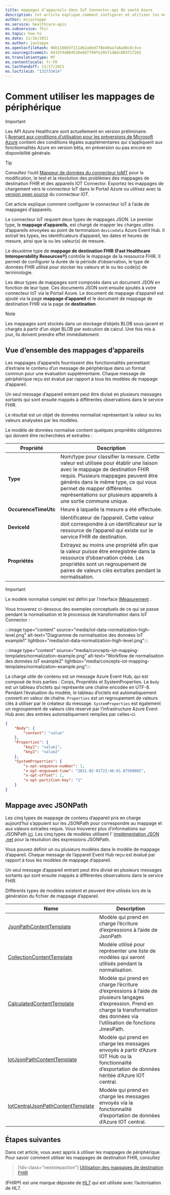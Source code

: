 ```yaml
---
title: mappages d’appareils dans IoT Connector-api de santé Azure
description: Cet article explique comment configurer et utiliser les modèles de mappage d’appareil avec les API de santé Azure IoT Connector.
author: msjasteppe
ms.service: healthcare-apis
ms.subservice: fhir
ms.topic: how-to
ms.date: 11/16/2021
ms.author: jasteppe
ms.openlocfilehash: 96b110b03f211d62a0ed778e40aa7a6ad8c8c3ce
ms.sourcegitcommit: 0415f4d064530e0d7799fe295f1d8dc003f17202
ms.translationtype: MT
ms.contentlocale: fr-FR
ms.lasthandoff: 11/17/2021
ms.locfileid: "132733414"
---
```

# <a name="how-to-use-device-mappings"></a>Comment utiliser les mappages de périphérique

> [!IMPORTANT]
> Les API Azure Healthcare sont actuellement en version préliminaire. L’[Avenant aux conditions d’utilisation pour les préversions de Microsoft Azure](https://azure.microsoft.com/support/legal/preview-supplemental-terms/) contient des conditions légales supplémentaires qui s’appliquent aux fonctionnalités Azure en version bêta, en préversion ou pas encore en disponibilité générale.

> [!TIP]
> Consultez l’outil [Mappeur de données du connecteur IoMT](https://github.com/microsoft/iomt-fhir/tree/master/tools/data-mapper) pour la modification, le test et la résolution des problèmes des mappages de destination FHIR et des appareils IOT Connector. Exportez les mappages de chargement vers le connecteur IoT dans le Portail Azure ou utilisez avec la [version open source](https://github.com/microsoft/iomt-fhir) du connecteur IOT.

Cet article explique comment configurer le connecteur IoT à l’aide de mappages d’appareils.

Le connecteur IoT requiert deux types de mappages JSON. Le premier type, le **mappage d’appareils**, est chargé de mapper les charges utiles d’appareils envoyées au point de terminaison `devicedata` Azure Event Hub. Il extrait les types, les identificateurs d’appareil, les dates et heures de mesure, ainsi que la ou les valeur(s) de mesure. 

Le deuxième type de **mappage de destination FHIR (Fast Healthcare Interoperability Resources&#174;)** contrôle le mappage de la ressource FHIR. Il permet de configurer la durée de la période d’observation, le type de données FHIR utilisé pour stocker les valeurs et le ou les code(s) de terminologie. 

Les deux types de mappages sont composés dans un document JSON en fonction de leur type. Ces documents JSON sont ensuite ajoutés à votre connecteur IoT via le Portail Azure. Le document de mappage d’appareil est ajouté via la page **mappage d’appareil** et le document de mappage de destination FHIR via la page de **destination** .

> [!NOTE]
> Les mappages sont stockés dans un stockage d’objets BLOB sous-jacent et chargés à partir d’un objet BLOB par exécution de calcul. Une fois mis à jour, ils doivent prendre effet immédiatement. 

## <a name="device-mappings-overview"></a>Vue d’ensemble des mappages d’appareils

Les mappages d’appareils fournissent des fonctionnalités permettant d’extraire le contenu d’un message de périphérique dans un format commun pour une évaluation supplémentaire. Chaque message de périphérique reçu est évalué par rapport à tous les modèles de mappage d’appareil. 

Un seul message d’appareil entrant peut être divisé en plusieurs messages sortants qui sont ensuite mappés à différentes observations dans le service FHIR. 

Le résultat est un objet de données normalisé représentant la valeur ou les valeurs analysées par les modèles. 

Le modèle de données normalisé contient quelques propriétés obligatoires qui doivent être recherchées et extraites :

|Propriété|Description|
|--------|-----------|
|**Type**|Nom/type pour classifier la mesure. Cette valeur est utilisée pour établir une liaison avec le mappage de destination FHIR requis. Plusieurs mappages peuvent être générés dans le même type, ce qui vous permet de mapper différentes représentations sur plusieurs appareils à une sortie commune unique.|
|**OccurenceTimeUtc**|Heure à laquelle la mesure a été effectuée.|
|**DeviceId**|Identificateur de l’appareil. Cette valeur doit correspondre à un identificateur sur la ressource de l’appareil qui existe sur le service FHIR de destination.|
|**Propriétés**|Extrayez au moins une propriété afin que la valeur puisse être enregistrée dans la ressource d’observation créée. Les propriétés sont un regroupement de paires de valeurs clés extraites pendant la normalisation.|

> [!IMPORTANT]
> Le modèle normalisé complet est défini par l’interface [IMeasurement](https://github.com/microsoft/iomt-fhir/blob/master/src/lib/Microsoft.Health.Fhir.Ingest.Schema/IMeasurement.cs) .

Vous trouverez ci-dessous des exemples conceptuels de ce qui se passe pendant la normalisation et le processus de transformation dans IoT Connector :

:::image type="content" source="media/iot-data-normalization-high-level.png" alt-text="Diagramme de normalisation des données IoT example1" lightbox="media/iot-data-normalization-high-level.png":::

:::image type="content" source="media/concepts-iot-mapping-templates/normalization-example.png" alt-text="Workflow de normalisation des données IoT example2" lightbox="media/concepts-iot-mapping-templates/normalization-example.png":::

La charge utile de contenu est un message Azure Event Hub, qui est composé de trois parties : Corps, Propriétés et SystemProperties. Le `Body` est un tableau d’octets qui représente une chaîne encodée en UTF-8. Pendant l’évaluation du modèle, le tableau d’octets est automatiquement converti en valeur de chaîne. `Properties` est un regroupement de valeurs clés à utiliser par le créateur du message. `SystemProperties` est également un regroupement de valeurs clés réservé par l’infrastructure Azure Event Hub avec des entrées automatiquement remplies par celles-ci.

```json
{
    "Body": {
        "content": "value"
    },
    "Properties": {
        "key1": "value1",
        "key2": "value2"
    },
    "SystemProperties": {
        "x-opt-sequence-number": 1,
        "x-opt-enqueued-time": "2021-02-01T22:46:01.8750000Z",
        "x-opt-offset": 1,
        "x-opt-partition-key": "1"
    }
}
```
## <a name="mapping-with-jsonpath"></a>Mappage avec JSONPath

Les cinq types de mappage de contenu d’appareil pris en charge aujourd’hui s’appuient sur les JSONPath pour correspondre au mappage et aux valeurs extraites requis. Vous trouverez plus d’informations sur JSONPath [ici](https://goessner.net/articles/JsonPath/). Les cinq types de modèles utilisent l' [implémentation JSON .net](https://www.newtonsoft.com/json/help/html/QueryJsonSelectTokenJsonPath.htm) pour la résolution des expressions JSONPath.

Vous pouvez définir un ou plusieurs modèles dans le modèle de mappage d’appareil. Chaque message de l’appareil Event Hub reçu est évalué par rapport à tous les modèles de mappage d’appareil. 

Un seul message d’appareil entrant peut être divisé en plusieurs messages sortants qui sont ensuite mappés à différentes observations dans le service FHIR. 

Différents types de modèles existent et peuvent être utilisés lors de la génération du fichier de mappage d’appareil.

|Name                                                                     | Description                                                                   |  
|-------------------------------------------------------------------------|-------------------------------------------------------------------------------|
|[JsonPathContentTemplate](./how-to-use-jsonpath-content-mappings.md)     |Modèle qui prend en charge l’écriture d’expressions à l’aide de JsonPath                  
|[CollectionContentTemplate](./how-to-use-collection-content-mappings.md) |Modèle utilisé pour représenter une liste de modèles qui seront utilisés pendant la normalisation.                                                            |                                                           
|[CalculatedContentTemplate](./how-to-use-calculated-functions-mappings.md)|Modèle qui prend en charge l’écriture d’expressions à l’aide de plusieurs langages d’expression. Prend en charge la transformation des données via l’utilisation de fonctions JmesPath.|
|[IotJsonPathContentTemplate](./how-to-use-iot-jsonpath-content-mappings.md)|Modèle qui prend en charge les messages envoyés à partir d’Azure IOT Hub ou la fonctionnalité d’exportation de données héritée d’Azure IOT central.|
|[IotCentralJsonPathContentTemplate](./how-to-use-iot-central-json-content-mappings.md)|Modèle qui prend en charge les messages envoyés via la fonctionnalité d’exportation de données d’Azure IOT central.|  

## <a name="next-steps"></a>Étapes suivantes

Dans cet article, vous avez appris à utiliser les mappages de périphérique. Pour savoir comment utiliser les mappages de destination FHIR, consultez

>[!div class="nextstepaction"]
>[Utilisation des mappages de destination FHIR](how-to-use-fhir-mappings.md)

(FHIR&#174;) est une marque déposée de [HL7](https://hl7.org/fhir/) qui est utilisée avec l’autorisation de HL7.
